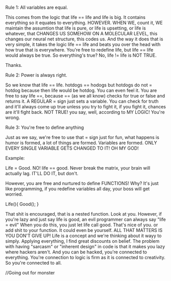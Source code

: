 Rule 1: All variables are equal.

This comes from the logic that life == life and life is big. It contains everything so it equates to everything. HOWEVER. WHEN WE, count it, WE maintain
the assumtion that life is pure, or life is upsetting, or life is whatever, that CHANGES US SOMEHOW ON A MOLECULAR LEVEL, this changes our neural net structure,
this codes us. And the way it does that is very simple, it takes the logic life == life and beats you over the head with how true that is everywhere. You're
free to redefine life, but life == life would always be true. So everything's true? No, life != life is NOT TRUE. 

Thanks.

Rule 2: Power is always right.

So we know that life == life. hotdogs == hodogs but hotdogs do not = hotdog because then life would be hotdog. You can even feel it. You are free to say life ==,
because == (as we all know) checks for true or false and returns it. A REGULAR = sign just sets a variable. You can check for truth and it'll always come up true
unless you try to fight it, if you fight it, chances are it'll fight back. NOT TRUE! you say, well, according to MY LOGIC! You're wrong. 

Rule 3: You're free to define anything

Just as we say, we're free to use that = sign just for fun, what happens is humor is formed, a lot of things are formed. Variables are formed. ONLY EVERY SINGLE
VARIABLE GETS CHANGED TO IT! OH MY GOD!

Example:

Life = Good. NO! life == good. Never break the matrix, your brain will actually lag. IT'LL DO IT, but don't. 

However, you are free and nurtured to define FUNCTIONS! Why? It's just like programming, if you redefine variables all day, your boss will get worried.

Life(){
  Good();
}

That shit is encouraged, that is a nested function. Look at you. However, if you're lazy and just say life is good, an evil programmer can always say "life = evil" When you do this, you just let life call good. That's nice of you. 
or add shit to your function. It could even be yourself. ALL THAT MATTERS IS YOU DON'T GIVE UP! Life is a concept and we're thinking about it wayy to simply.
Applying everything, I find great discounts on belief. The problem with having "sarcasm" or "inherent design" in code is that it makes you lazy where hackers
aren't. And you can be hacked, you're connected to everything. You're connection to logic is firm as it is connected to creativity. So you're connected to all.


//Going out for monster

